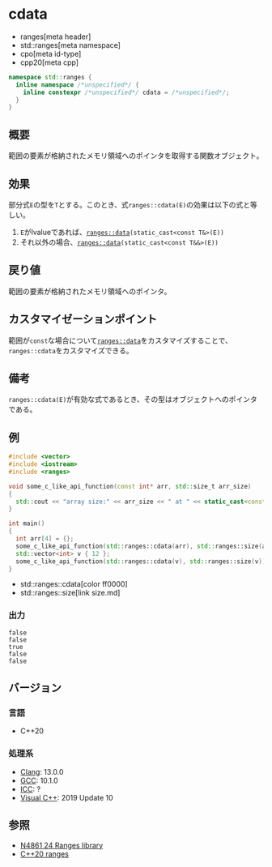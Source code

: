 # cdata
* ranges[meta header]
* std::ranges[meta namespace]
* cpo[meta id-type]
* cpp20[meta cpp]

```cpp
namespace std::ranges {
  inline namespace /*unspecified*/ {
    inline constexpr /*unspecified*/ cdata = /*unspecified*/;
  }
}
```

## 概要
範囲の要素が格納されたメモリ領域へのポインタを取得する関数オブジェクト。

## 効果
部分式`E`の型を`T`とする。このとき、式`ranges::cdata(E)`の効果は以下の式と等しい。

1. `E`がlvalueであれば、[`ranges::data`](data.md)`(static_cast<const T&>(E))`
2. それ以外の場合、[`ranges::data`](data.md)`(static_cast<const T&&>(E))`

## 戻り値
範囲の要素が格納されたメモリ領域へのポインタ。

## カスタマイゼーションポイント
範囲が`const`な場合について[`ranges::data`](data.md)をカスタマイズすることで、`ranges::cdata`をカスタマイズできる。

## 備考
`ranges::cdata(E)`が有効な式であるとき、その型はオブジェクトへのポインタである。

## 例
```cpp example
#include <vector>
#include <iostream>
#include <ranges>

void some_c_like_api_function(const int* arr, std::size_t arr_size)
{
  std::cout << "array size:" << arr_size << " at " << static_cast<const void*>(arr) << std::endl;
}

int main()
{
  int arr[4] = {};
  some_c_like_api_function(std::ranges::cdata(arr), std::ranges::size(arr));
  std::vector<int> v { 12 };
  some_c_like_api_function(std::ranges::cdata(v), std::ranges::size(v));
}
```
* std::ranges::cdata[color ff0000]
* std::ranges::size[link size.md]

### 出力
```
false
false
true
false
false
```

## バージョン
### 言語
- C++20

### 処理系
- [Clang](/implementation.md#clang): 13.0.0
- [GCC](/implementation.md#gcc): 10.1.0
- [ICC](/implementation.md#icc): ?
- [Visual C++](/implementation.md#visual_cpp): 2019 Update 10

## 参照
- [N4861 24 Ranges library](https://timsong-cpp.github.io/cppwp/n4861/ranges)
- [C++20 ranges](https://techbookfest.org/product/5134506308665344)
